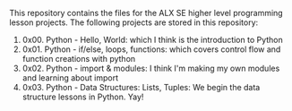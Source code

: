 This repository contains the files for the ALX SE higher level programming lesson projects.
The following projects are stored in this repository:
1) 0x00. Python - Hello, World: which I think is the introduction to Python
2) 0x01. Python - if/else, loops, functions: which covers control flow and function creations with python
3) 0x02. Python - import & modules: I think I'm making my own modules and learning about import
4) 0x03. Python - Data Structures: Lists, Tuples: We begin the data structure lessons in Python. Yay!
